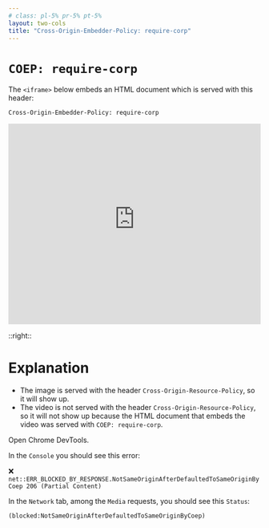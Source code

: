 ```yaml
---
# class: pl-5% pr-5% pt-5%
layout: two-cols
title: "Cross-Origin-Embedder-Policy: require-corp"
---
```

<h1><code>COEP: require-corp</code></h1>

<Transform scale="0.85">

The `<iframe>` below embeds an HTML document which is served with this header:

```txt
Cross-Origin-Embedder-Policy: require-corp
```

<div class="flex">
  <iframe src="https://kitchen-sink-demos.vercel.app/api/coep" height="400" width="100%" frameborder="0" title="COEP Example"></iframe>
</div>

</Transform>

::right::

<h1>Explanation</h1>

<Transform scale="0.85">

- The image is served with the header `Cross-Origin-Resource-Policy`, so it will show up.
- The video is not served with the header `Cross-Origin-Resource-Policy`, so it will not show up <span class="color:accent">because the HTML document that embeds the video</span> was served with `COEP: require-corp`.

Open Chrome DevTools.

In the `Console` you should see this error:

<div class="bg-red-200">
❌ <code class="bg-red-200! break-all">net::ERR_BLOCKED_BY_RESPONSE.NotSameOriginAfterDefaultedToSameOriginByCoep 206 (Partial Content)</code>
</div>

In the `Network` tab, among the `Media` requests, you should see this `Status`:

```txt
(blocked:NotSameOriginAfterDefaultedToSameOriginByCoep)
```

</Transform>

<!--
The video would show up if either:

- it was embedded in a HTML document served with no `Cross-Origin-Embedder-Policy` header (in fact the video does show up in the slide about the same-origin policy).
- it was embedded in a HTML document served with `Cross-Origin-Embedder-Policy: unsafe-none` or `Cross-Origin-Embedder-Policy: credentialless`.
-->